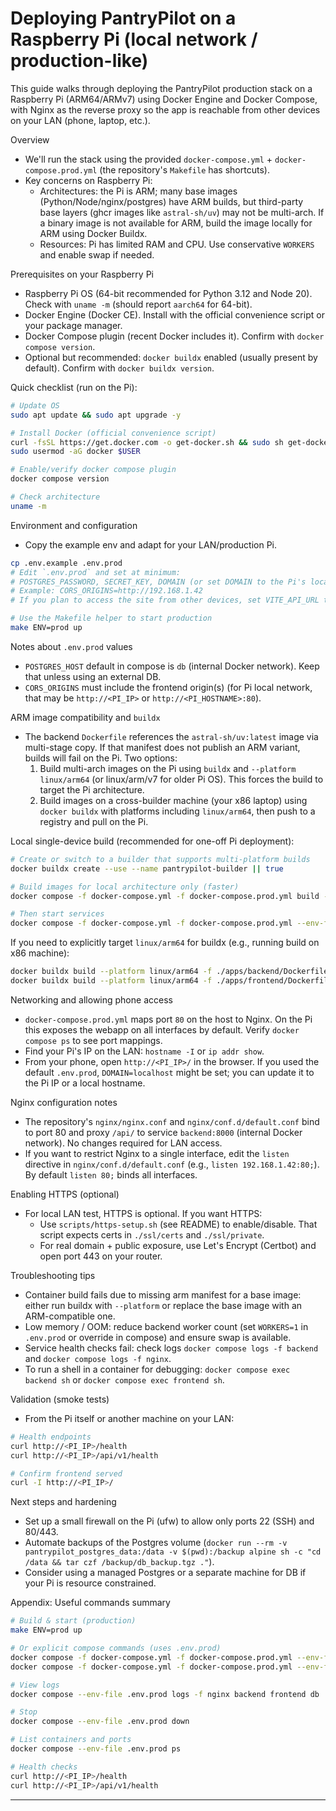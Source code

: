 # Deploying PantryPilot on a Raspberry Pi (local network / production-like)

This guide walks through deploying the PantryPilot production stack on a Raspberry Pi (ARM64/ARMv7) using Docker Engine and Docker Compose, with Nginx as the reverse proxy so the app is reachable from other devices on your LAN (phone, laptop, etc.).

Overview

- We'll run the stack using the provided `docker-compose.yml` + `docker-compose.prod.yml` (the repository's `Makefile` has shortcuts).
- Key concerns on Raspberry Pi:
  - Architectures: the Pi is ARM; many base images (Python/Node/nginx/postgres) have ARM builds, but third-party base layers (ghcr images like `astral-sh/uv`) may not be multi-arch. If a binary image is not available for ARM, build the image locally for ARM using Docker Buildx.
  - Resources: Pi has limited RAM and CPU. Use conservative `WORKERS` and enable swap if needed.

Prerequisites on your Raspberry Pi

- Raspberry Pi OS (64-bit recommended for Python 3.12 and Node 20). Check with `uname -m` (should report `aarch64` for 64-bit).
- Docker Engine (Docker CE). Install with the official convenience script or your package manager.
- Docker Compose plugin (recent Docker includes it). Confirm with `docker compose version`.
- Optional but recommended: `docker buildx` enabled (usually present by default). Confirm with `docker buildx version`.

Quick checklist (run on the Pi):

```bash
# Update OS
sudo apt update && sudo apt upgrade -y

# Install Docker (official convenience script)
curl -fsSL https://get.docker.com -o get-docker.sh && sudo sh get-docker.sh
sudo usermod -aG docker $USER

# Enable/verify docker compose plugin
docker compose version

# Check architecture
uname -m
```

Environment and configuration

- Copy the example env and adapt for your LAN/production Pi.

```bash
cp .env.example .env.prod
# Edit `.env.prod` and set at minimum:
# POSTGRES_PASSWORD, SECRET_KEY, DOMAIN (or set DOMAIN to the Pi's local IP), CORS_ORIGINS
# Example: CORS_ORIGINS=http://192.168.1.42
# If you plan to access the site from other devices, set VITE_API_URL to http://<PI_IP>:80

# Use the Makefile helper to start production
make ENV=prod up
```

Notes about `.env.prod` values

- `POSTGRES_HOST` default in compose is `db` (internal Docker network). Keep that unless using an external DB.
- `CORS_ORIGINS` must include the frontend origin(s) (for Pi local network, that may be `http://<PI_IP>` or `http://<PI_HOSTNAME>:80`).

ARM image compatibility and `buildx`

- The backend `Dockerfile` references the `astral-sh/uv:latest` image via multi-stage copy. If that manifest does not publish an ARM variant, builds will fail on the Pi. Two options:
  1. Build multi-arch images on the Pi using `buildx` and `--platform linux/arm64` (or linux/arm/v7 for older Pi OS). This forces the build to target the Pi architecture.
  2. Build images on a cross-builder machine (your x86 laptop) using `docker buildx` with platforms including `linux/arm64`, then push to a registry and pull on the Pi.

Local single-device build (recommended for one-off Pi deployment):

```bash
# Create or switch to a builder that supports multi-platform builds
docker buildx create --use --name pantrypilot-builder || true

# Build images for local architecture only (faster)
docker compose -f docker-compose.yml -f docker-compose.prod.yml build --no-cache

# Then start services
docker compose -f docker-compose.yml -f docker-compose.prod.yml --env-file .env.prod up -d
```

If you need to explicitly target `linux/arm64` for buildx (e.g., running build on x86 machine):

```bash
docker buildx build --platform linux/arm64 -f ./apps/backend/Dockerfile -t pantrypilot_backend:prod ./apps/backend --load
docker buildx build --platform linux/arm64 -f ./apps/frontend/Dockerfile -t pantrypilot_frontend:prod ./apps/frontend --load
```

Networking and allowing phone access

- `docker-compose.prod.yml` maps port `80` on the host to Nginx. On the Pi this exposes the webapp on all interfaces by default. Verify `docker compose ps` to see port mappings.
- Find your Pi's IP on the LAN: `hostname -I` or `ip addr show`.
- From your phone, open `http://<PI_IP>/` in the browser. If you used the default `.env.prod`, `DOMAIN=localhost` might be set; you can update it to the Pi IP or a local hostname.

Nginx configuration notes

- The repository's `nginx/nginx.conf` and `nginx/conf.d/default.conf` bind to port 80 and proxy `/api/` to service `backend:8000` (internal Docker network). No changes required for LAN access.
- If you want to restrict Nginx to a single interface, edit the `listen` directive in `nginx/conf.d/default.conf` (e.g., `listen 192.168.1.42:80;`). By default `listen 80;` binds all interfaces.

Enabling HTTPS (optional)

- For local LAN test, HTTPS is optional. If you want HTTPS:
  - Use `scripts/https-setup.sh` (see README) to enable/disable. That script expects certs in `./ssl/certs` and `./ssl/private`.
  - For real domain + public exposure, use Let's Encrypt (Certbot) and open port 443 on your router.

Troubleshooting tips

- Container build fails due to missing arm manifest for a base image: either run buildx with `--platform` or replace the base image with an ARM-compatible one.
- Low memory / OOM: reduce backend worker count (set `WORKERS=1` in `.env.prod` or override in compose) and ensure swap is available.
- Service health checks fail: check logs `docker compose logs -f backend` and `docker compose logs -f nginx`.
- To run a shell in a container for debugging: `docker compose exec backend sh` or `docker compose exec frontend sh`.

Validation (smoke tests)

- From the Pi itself or another machine on your LAN:

```bash
# Health endpoints
curl http://<PI_IP>/health
curl http://<PI_IP>/api/v1/health

# Confirm frontend served
curl -I http://<PI_IP>/
```

Next steps and hardening

- Set up a small firewall on the Pi (ufw) to allow only ports 22 (SSH) and 80/443.
- Automate backups of the Postgres volume (`docker run --rm -v pantrypilot_postgres_data:/data -v $(pwd):/backup alpine sh -c "cd /data && tar czf /backup/db_backup.tgz ."`).
- Consider using a managed Postgres or a separate machine for DB if your Pi is resource constrained.

Appendix: Useful commands summary

```bash
# Build & start (production)
make ENV=prod up

# Or explicit compose commands (uses .env.prod)
docker compose -f docker-compose.yml -f docker-compose.prod.yml --env-file .env.prod build --no-cache
docker compose -f docker-compose.yml -f docker-compose.prod.yml --env-file .env.prod up -d

# View logs
docker compose --env-file .env.prod logs -f nginx backend frontend db

# Stop
docker compose --env-file .env.prod down

# List containers and ports
docker compose --env-file .env.prod ps

# Health checks
curl http://<PI_IP>/health
curl http://<PI_IP>/api/v1/health
```

---
